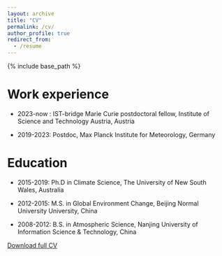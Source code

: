 ```yaml
---
layout: archive
title: "CV"
permalink: /cv/
author_profile: true
redirect_from:
  - /resume
---
```


{% include base_path %}

Work experience
======
* 2023-now : IST-bridge Marie Curie postdoctoral fellow, Institute of Science and Technology Austria, Austria

* 2019-2023: Postdoc, Max Planck Institute for Meteorology, Germany

Education
======
* 2015-2019: Ph.D in Climate Science, The University of New South Wales, Australia

* 2012-2015: M.S. in Global Environment Change, Beijing Normal University University, China

* 2008-2012: B.S. in Atmospheric Science, Nanjing University of Information Science & Technology, China

[Download full CV](https://jiaweibao.github.io/_pages/BAO_JIAWEI_20231122.pdf)

